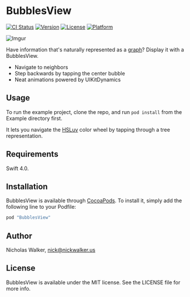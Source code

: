 # BubblesView

[![CI Status](http://img.shields.io/travis/nickswalker/BubblesView.svg?style=flat)](https://travis-ci.org/nickswalker/BubblesView)
[![Version](https://img.shields.io/cocoapods/v/BubblesView.svg?style=flat)](http://cocoapods.org/pods/BubblesView)
[![License](https://img.shields.io/cocoapods/l/BubblesView.svg?style=flat)](http://cocoapods.org/pods/BubblesView)
[![Platform](https://img.shields.io/cocoapods/p/BubblesView.svg?style=flat)](http://cocoapods.org/pods/BubblesView)

![Imgur](https://i.imgur.com/nHSXuV0.gif)

Have information that's naturally represented as a [graph](https://en.wikipedia.org/wiki/Graph_(discrete_mathematics))? Display
it with a BubblesView.

* Navigate to neighbors
* Step backwards by tapping the center bubble
* Neat animations powered by UIKitDynamics

## Usage

To run the example project, clone the repo, and run `pod install` from the Example directory first.

It lets you navigate the [HSLuv](http://www.hsluv.org) color wheel by tapping through a tree representation.

## Requirements

Swift 4.0.

## Installation

BubblesView is available through [CocoaPods](http://cocoapods.org). To install
it, simply add the following line to your Podfile:

```ruby
pod "BubblesView"
```

## Author

Nicholas Walker, nick@nickwalker.us

## License

BubblesView is available under the MIT license. See the LICENSE file for more info.
